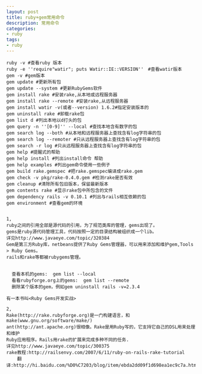 ```yaml
---
layout: post
title: ruby+gem常用命令
description: 常用命令
categories:
- ruby
tags:
- ruby
---
```

	ruby -v #查看ruby 版本
	ruby -e ''require"watir"; puts Watir::IE::VERSION''　#查看watir版本
	gem -v #gem版本
	gem update #更新所有包
	gem update --system #更新RubyGems软件
	gem install rake #安装rake,从本地或远程服务器
	gem install rake --remote #安装rake,从远程服务器
	gem install watir -v(或者--version) 1.6.2#指定安装版本的
	gem uninstall rake #卸载rake包
	gem list d #列出本地以d打头的包
	gem query -n ''[0-9]'' --local #查找本地含有数字的包
	gem search log --both #从本地和远程服务器上查找含有log字符串的包
	gem search log --remoter #只从远程服务器上查找含有log字符串的包
	gem search -r log #只从远程服务器上查找含有log字符串的包
	gem help #提醒式的帮助
	gem help install #列出install命令 帮助
	gem help examples #列出gem命令使用一些例子
	gem build rake.gemspec #把rake.gemspec编译成rake.gem
	gem check -v pkg/rake-0.4.0.gem #检测rake是否有效
	gem cleanup #清除所有包旧版本，保留最新版本
	gem contents rake #显示rake包中所包含的文件
	gem dependency rails -v 0.10.1 #列出与rails相互依赖的包
	gem environment #查看gem的环境


	1,
	ruby之间的引用全部是源代码的引用，为了规范类库的管理，gems出现了。
	gems是ruby源代码管理工具，代码按照一定的目录结构被组织成一个lib。
	详见http://www.javaeye.com/topic/320384
	Gem是第三方Ruby库，netbeans提供了Ruby Gems管理器，可以用来添加和维护gem,Tools > Ruby Gems。
	rails和rake等都被rubygems管理。


	  查看本机的gems:  gem list --local 
	  看看rubyforge.org上的gems:  gem list --remote
	  删除某个版本的gem，例如gem uninstall rails -v=2.3.4

	有一本书叫<Ruby Gems开发实战>

	2,
	Rake(http://rake.rubyforge.org)是一门构建语言，和make(www.gnu.org/software/make/)
	ant(http://ant.apache.org)很相像。Rake是用Ruby写的，它支持它自己的DSL用来处理和维护
	Ruby应用程序。Rails用rake的扩展来完成多种不同的任务.
	详见http://www.javaeye.com/topic/300375
	rake教程:http://railsenvy.com/2007/6/11/ruby-on-rails-rake-tutorial
	    翻译:http://hi.baidu.com/%D0%C7203/blog/item/ebda2dd09f1d698ea1ec9c7a.html